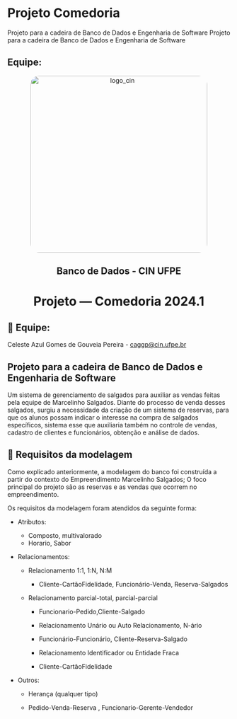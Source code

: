 
# Projeto Comedoria
Projeto para a cadeira de Banco de Dados e Engenharia de Software
Projeto para a cadeira de Banco de Dados e Engenharia de Software 
## Equipe: 
<div align="center">
  <img src="https://portal.cin.ufpe.br/wp-content/uploads/2020/07/Horizontal-Vermelho-Logotipo-CIn-UFPE.png" alt="logo_cin" width="400" height="auto" style="border-radius:20px;" />
  <h2>
    Banco de Dados - CIN UFPE
  </h2>
  <h1>
    Projeto — Comedoria 2024.1
  </h1> 
</div> 

## 🧠 Equipe: 

 Celeste Azul Gomes de Gouveia Pereira - caggp@cin.ufpe.br

## Projeto para a cadeira de Banco de Dados e Engenharia de Software
Um sistema de gerenciamento de salgados para auxiliar as vendas feitas pela equipe de Marcelinho Salgados.
Diante do processo de venda desses salgados, surgiu a necessidade da criação de um sistema de reservas, para que os alunos possam indicar o interesse na compra de salgados específicos, sistema esse que auxiliaria também no controle de vendas, cadastro de clientes e funcionários, obtenção e análise de dados.

## 📝 Requisitos da modelagem
Como explicado anteriormente, a modelagem do banco foi construída a partir do contexto do Empreendimento Marcelinho Salgados;
O foco principal do projeto são as reservas e as vendas que ocorrem no empreendimento.

Os requisitos da modelagem foram atendidos da seguinte forma:

- Atributos:
  - Composto, multivalorado
   - Horario, Sabor

- Relacionamentos:

  - Relacionamento 1:1, 1:N, N:M
    - Cliente-CartãoFidelidade, Funcionário-Venda, Reserva-Salgados

  - Relacionamento parcial-total, parcial-parcial

    - Funcionario-Pedido,Cliente-Salgado

    - Relacionamento Unário ou Auto Relacionamento, N-ário

    - Funcionário-Funcionário, Cliente-Reserva-Salgado

    - Relacionamento Identificador ou Entidade Fraca
     
    - Cliente-CartãoFidelidade

 - Outros:

    - Herança (qualquer tipo)

    - Pedido-Venda-Reserva , Funcionario-Gerente-Vendedor
